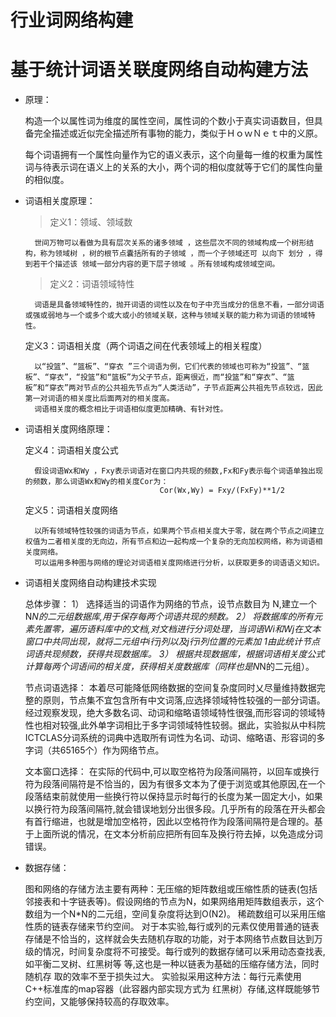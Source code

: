# 行业词网络构建

基于统计词语关联度网络自动构建方法
=====
* 原理：
        
     构造一个以属性词为维度的属性空间，属性词的个数小于真实词语数目，但具备完全描述或近似完全描述所有事物的能力，类似于ＨｏｗＮｅｔ中的义原。
    
     每个词语拥有一个属性向量作为它的语义表示，这个向量每一维的权重为属性词与待表示词在语义上的关系的大小，两个词的相似度就等于它们的属性向量的相似度。

* 词语相关度原理：

   > 定义1：领域、领域数
        
        世间万物可以看做为具有层次关系的诸多领域 ，这些层次不同的领域构成一个树形结构，称为领域树 ，树的根节点囊括所有的子领域 ，而一个子领域还可 以向下 划分 ，得到若干个描述该 领域一部分内容的更下层子领域 。所有领域构成领域空间。

   > 定义2：词语领域特性
        
        词语是具备领域特性的，抛开词语的词性以及在句子中充当成分的信息不看，一部分词语或强或弱地与一个或多个或大或小的领域关联，这种与领域关联的能力称为词语的领域特性。 

     定义3：词语相关度（两个词语之间在代表领域上的相关程度）
        
        以“投篮”、“篮板”、“穿衣 ”三个词语为例，它们代表的领域也可称为“投篮”、“篮板”、“穿衣”，“投篮”和“篮板”为父子节点，距离很近，而“投篮”和“穿衣”、“篮板”和“穿衣”两对节点的公共祖先节点为“人类活动”，子节点距离公共祖先节点较远，因此第一对词语的相关度比后面两对的相关度高。
        词语相关度的概念相比于词语相似度更加精确、有针对性。

* 词语相关度网络原理：

    定义4：词语相关度公式
        
        假设词语Wx和Wy ，Fxy表示词语对在窗口内共现的频数,Fx和Fy表示每个词语单独出现的频数，那么词语Wx和Wy的相关度Cor为：
                                    Cor(Wx,Wy) = Fxy/(FxFy)**1/2 

    定义5：词语相关度网络
        
        以所有领域特性较强的词语为节点，如果两个节点相关度大于零，就在两个节点之间建立权值为二者相关度的无向边，所有节点和边一起构成一个复杂的无向加权网络，称为词语相关度网络。
        可以运用多种图与网络的理论对词语相关度网络进行分析，以获取更多的词语语义知识。 

* 词语相关度网络自动构建技术实现 

    总体步骤：
        1）	选择适当的词语作为网络的节点，设节点数目为 N,建立一个N*N的二元组数据库,用于保存每两个词语共现的频数。
        2）	将数据库的所有元素先置零，遍历语料库中的文档,对文档进行分词处理，当词语Wi和Wj在文本窗口中共同出现，就将二元组中i行j列以及j行i列位置的元素加 1由此统计节点词语共现频数，获得共现数据库。
        3）	根据共现数据库，根据词语相关度公式计算每两个词语间的相关度，获得相关度数据库（同样也是N*N的二元组）。

    节点词语选择：
        本着尽可能降低网络数据的空间复杂度同时乂尽量维持数据完整的原则，节点集不宜包含所有中文词落,应选择领域特性较强的一部分词语。经过观察发现，绝大多数名词、动词和缩略语领域特性很强,而形容词的领域特性也相对较强,此外单字词相比于多字词领域特性较弱。据此，实验拟从中科院ICTCLAS分词系统的词典中选取所有词性为名词、动词、缩略语、形容词的多字词（共65165个）作为网络节点。

    文本窗口选择：
        在实际的代码中,可以取空格符为段落间隔符，以回车或换行符为段落间隔符是不恰当的，因为有很多文本为了便于浏览或其他原因,在一个段落结束前就使用一些换行符以保持显示时每行的长度为某一固定大小，如果以换行符为段落间隔符,就会错误地划分出很多段。几乎所有的段落在开头都会有首行缩进，也就是增加空格符，因此以空格符作为段落间隔符是合理的。基于上面所说的情况，在文本分析前应把所有回车及换行符去掉，以免造成分词错误。

* 数据存储：

    图和网络的存储方法主要有两种：无压缩的矩阵数组或压缩性质的链表(包括邻接表和十字链表等)。假设网络的节点为N，如果网络用矩阵数组表示，这个数组为一个N*N的二元组，空间复杂度将达到O(N2)。
    稀疏数组可以采用压缩性质的链表存储来节约空间。 
    对于本实验,每行或列的元素仅使用普通的链表存储是不恰当的，这样就会失去随机存取的功能，对于本网络节点数目达到万级的情况，时间复杂度将不可接受。每行或列的数据存储可以釆用动态查找表,如平衡二叉树、红黑树等 等,这也是一种以链表为基础的压缩存储方法，同时随机存 取的效率不至于损失过大。
    实验拟采用这种方法：每行元素使用C++标准库的map容器（此容器内部实现方式为 红黑树）存储,这样既能够节约空间，又能够保持较高的存取效率。
      
